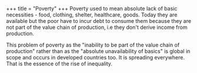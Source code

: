 +++
title = "Poverty"
+++
Poverty used to mean absolute lack of basic necessities - food, clothing, shelter, healthcare, goods. Today they are available but the poor have to incur debt to consume them because they are not part of the value chain of production, i.e they don't derive income from production.

This problem of poverty as the "inability to be part of the value chain of production" rather than as the "absolute unavailability of basics" is global in scope and occurs in developed countries too. It is spreading everywhere. That is the essence of the rise of inequality.

